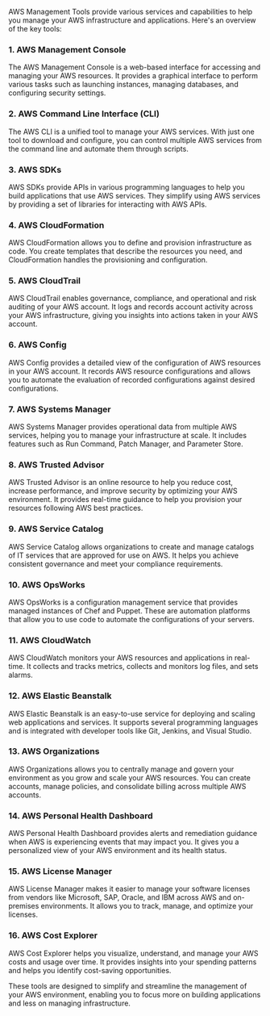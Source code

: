 AWS Management Tools provide various services and capabilities to help you manage your AWS infrastructure and applications. Here's an overview of the key tools:

### 1. **AWS Management Console**
The AWS Management Console is a web-based interface for accessing and managing your AWS resources. It provides a graphical interface to perform various tasks such as launching instances, managing databases, and configuring security settings.

### 2. **AWS Command Line Interface (CLI)**
The AWS CLI is a unified tool to manage your AWS services. With just one tool to download and configure, you can control multiple AWS services from the command line and automate them through scripts.

### 3. **AWS SDKs**
AWS SDKs provide APIs in various programming languages to help you build applications that use AWS services. They simplify using AWS services by providing a set of libraries for interacting with AWS APIs.

### 4. **AWS CloudFormation**
AWS CloudFormation allows you to define and provision infrastructure as code. You create templates that describe the resources you need, and CloudFormation handles the provisioning and configuration.

### 5. **AWS CloudTrail**
AWS CloudTrail enables governance, compliance, and operational and risk auditing of your AWS account. It logs and records account activity across your AWS infrastructure, giving you insights into actions taken in your AWS account.

### 6. **AWS Config**
AWS Config provides a detailed view of the configuration of AWS resources in your AWS account. It records AWS resource configurations and allows you to automate the evaluation of recorded configurations against desired configurations.

### 7. **AWS Systems Manager**
AWS Systems Manager provides operational data from multiple AWS services, helping you to manage your infrastructure at scale. It includes features such as Run Command, Patch Manager, and Parameter Store.

### 8. **AWS Trusted Advisor**
AWS Trusted Advisor is an online resource to help you reduce cost, increase performance, and improve security by optimizing your AWS environment. It provides real-time guidance to help you provision your resources following AWS best practices.

### 9. **AWS Service Catalog**
AWS Service Catalog allows organizations to create and manage catalogs of IT services that are approved for use on AWS. It helps you achieve consistent governance and meet your compliance requirements.

### 10. **AWS OpsWorks**
AWS OpsWorks is a configuration management service that provides managed instances of Chef and Puppet. These are automation platforms that allow you to use code to automate the configurations of your servers.

### 11. **AWS CloudWatch**
AWS CloudWatch monitors your AWS resources and applications in real-time. It collects and tracks metrics, collects and monitors log files, and sets alarms.

### 12. **AWS Elastic Beanstalk**
AWS Elastic Beanstalk is an easy-to-use service for deploying and scaling web applications and services. It supports several programming languages and is integrated with developer tools like Git, Jenkins, and Visual Studio.

### 13. **AWS Organizations**
AWS Organizations allows you to centrally manage and govern your environment as you grow and scale your AWS resources. You can create accounts, manage policies, and consolidate billing across multiple AWS accounts.

### 14. **AWS Personal Health Dashboard**
AWS Personal Health Dashboard provides alerts and remediation guidance when AWS is experiencing events that may impact you. It gives you a personalized view of your AWS environment and its health status.

### 15. **AWS License Manager**
AWS License Manager makes it easier to manage your software licenses from vendors like Microsoft, SAP, Oracle, and IBM across AWS and on-premises environments. It allows you to track, manage, and optimize your licenses.

### 16. **AWS Cost Explorer**
AWS Cost Explorer helps you visualize, understand, and manage your AWS costs and usage over time. It provides insights into your spending patterns and helps you identify cost-saving opportunities.

These tools are designed to simplify and streamline the management of your AWS environment, enabling you to focus more on building applications and less on managing infrastructure.
